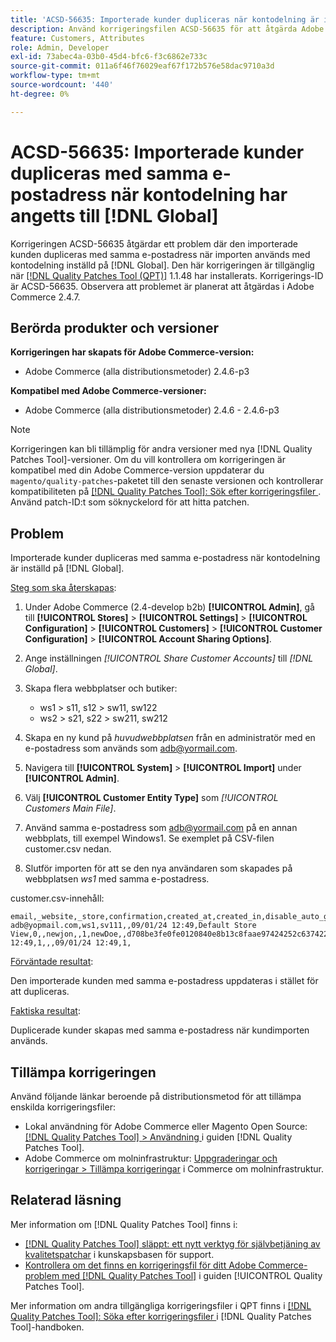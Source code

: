 ```yaml
---
title: 'ACSD-56635: Importerade kunder dupliceras när kontodelning är inställd på  [!DNL Global]'
description: Använd korrigeringsfilen ACSD-56635 för att åtgärda Adobe Commerce-problemet där den importerade kunden dupliceras med samma e-postadress när importen används med kontodelning inställd på  [!DNL Global].
feature: Customers, Attributes
role: Admin, Developer
exl-id: 73abec4a-03b0-45d4-bfc6-f3c6862e733c
source-git-commit: 011a6f46f76029eaf67f172b576e58dac9710a3d
workflow-type: tm+mt
source-wordcount: '440'
ht-degree: 0%

---
```


# ACSD-56635: Importerade kunder dupliceras med samma e-postadress när kontodelning har angetts till [!DNL Global]

Korrigeringen ACSD-56635 åtgärdar ett problem där den importerade kunden dupliceras med samma e-postadress när importen används med kontodelning inställd på [!DNL Global]. Den här korrigeringen är tillgänglig när [[!DNL Quality Patches Tool (QPT)]](https://experienceleague.adobe.com/en/docs/commerce-operations/tools/quality-patches-tool/quality-patches-tool-to-self-serve-quality-patches) 1.1.48 har installerats. Korrigerings-ID är ACSD-56635. Observera att problemet är planerat att åtgärdas i Adobe Commerce 2.4.7.

## Berörda produkter och versioner

**Korrigeringen har skapats för Adobe Commerce-version:**

* Adobe Commerce (alla distributionsmetoder) 2.4.6-p3

**Kompatibel med Adobe Commerce-versioner:**

* Adobe Commerce (alla distributionsmetoder) 2.4.6 - 2.4.6-p3

>[!NOTE]
>
>Korrigeringen kan bli tillämplig för andra versioner med nya [!DNL Quality Patches Tool]-versioner. Om du vill kontrollera om korrigeringen är kompatibel med din Adobe Commerce-version uppdaterar du `magento/quality-patches`-paketet till den senaste versionen och kontrollerar kompatibiliteten på [[!DNL Quality Patches Tool]: Sök efter korrigeringsfiler ](https://experienceleague.adobe.com/tools/commerce-quality-patches/index.html). Använd patch-ID:t som söknyckelord för att hitta patchen.

## Problem

Importerade kunder dupliceras med samma e-postadress när kontodelning är inställd på [!DNL Global].

<u>Steg som ska återskapas</u>:

1. Under Adobe Commerce (2.4-develop b2b) **[!UICONTROL Admin]**, gå till **[!UICONTROL Stores]** > **[!UICONTROL Settings]** > **[!UICONTROL Configuration]** > **[!UICONTROL Customers]** > **[!UICONTROL Customer Configuration]** > **[!UICONTROL Account Sharing Options]**.
1. Ange inställningen *[!UICONTROL Share Customer Accounts]* till *[!DNL Global]*.
1. Skapa flera webbplatser och butiker:

   * ws1 > s11, s12 > sw11, sw122
   * ws2 > s21, s22 > sw211, sw212

1. Skapa en ny kund på *huvudwebbplatsen* från en administratör med en e-postadress som används som <adb@yormail.com>.
1. Navigera till **[!UICONTROL System]** > **[!UICONTROL Import]** under **[!UICONTROL Admin]**.
1. Välj **[!UICONTROL Customer Entity Type]** som *[!UICONTROL Customers Main File]*.
1. Använd samma e-postadress som <adb@yormail.com> på en annan webbplats, till exempel Windows1. Se exemplet på CSV-filen customer.csv nedan.
1. Slutför importen för att se den nya användaren som skapades på webbplatsen *ws1* med samma e-postadress.

customer.csv-innehåll:

```
email,_website,_store,confirmation,created_at,created_in,disable_auto_group_change,dob,firstname,gender,group_id,lastname,middlename,password_hash,prefix,rp_token,rp_token_created_at,store_id,suffix,taxvat,updated_at,website_id,password
adb@yopmail.com,ws1,sv111,,09/01/24 12:49,Default Store View,0,,newjon,,1,newDoe,,d708be3fe0fe0120840e8b13c8faae97424252c6374227ff59c05814f1aecd79:mgLqkqgTwLPLlCljzvF8hp67fNOOvOZb:1,,07e71459c137f4da15292134ff459cba,30/10/15 12:49,1,,,09/01/24 12:49,1,
```

<u>Förväntade resultat</u>:

Den importerade kunden med samma e-postadress uppdateras i stället för att dupliceras.

<u>Faktiska resultat</u>:

Duplicerade kunder skapas med samma e-postadress när kundimporten används.

## Tillämpa korrigeringen

Använd följande länkar beroende på distributionsmetod för att tillämpa enskilda korrigeringsfiler:

* Lokal användning för Adobe Commerce eller Magento Open Source: [[!DNL Quality Patches Tool] > Användning ](/help/tools/quality-patches-tool/usage.md) i guiden [!DNL Quality Patches Tool].
* Adobe Commerce om molninfrastruktur: [Uppgraderingar och korrigeringar > Tillämpa korrigeringar](https://experienceleague.adobe.com/docs/commerce-cloud-service/user-guide/develop/upgrade/apply-patches.html) i Commerce om molninfrastruktur.

## Relaterad läsning

Mer information om [!DNL Quality Patches Tool] finns i:

* [[!DNL Quality Patches Tool] släppt: ett nytt verktyg för självbetjäning av kvalitetspatchar](https://experienceleague.adobe.com/en/docs/commerce-operations/tools/quality-patches-tool/quality-patches-tool-to-self-serve-quality-patches) i kunskapsbasen för support.
* [Kontrollera om det finns en korrigeringsfil för ditt Adobe Commerce-problem med  [!DNL Quality Patches Tool]](/help/tools/quality-patches-tool/patches-available-in-qpt/check-patch-for-magento-issue-with-magento-quality-patches.md) i guiden [!UICONTROL Quality Patches Tool].


Mer information om andra tillgängliga korrigeringsfiler i QPT finns i [[!DNL Quality Patches Tool]: Söka efter korrigeringsfiler ](https://experienceleague.adobe.com/tools/commerce-quality-patches/index.html) i [!DNL Quality Patches Tool]-handboken.
